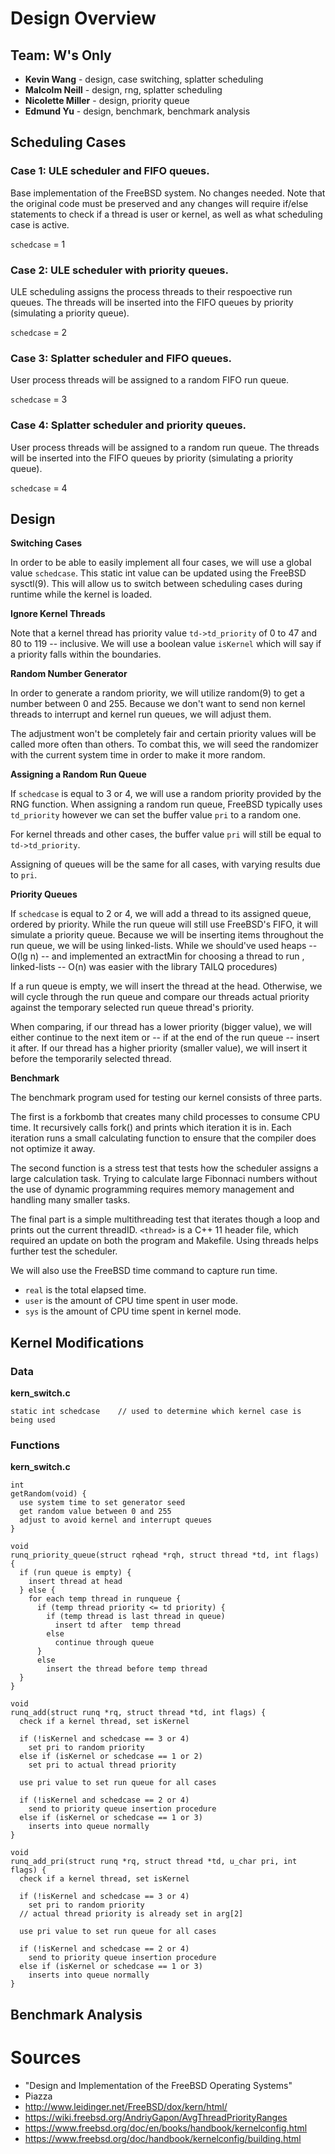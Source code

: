 # Design Overview 

## Team: W's Only

* **Kevin Wang** - design, case switching, splatter scheduling
* **Malcolm Neill** - design, rng, splatter scheduling
* **Nicolette Miller** - design, priority queue
* **Edmund Yu** - design, benchmark, benchmark analysis

## Scheduling Cases

### Case 1: ULE scheduler and FIFO queues.

Base implementation of the FreeBSD system. No changes needed. Note that the original code must be preserved and 
any changes will require if/else statements to check if a thread is user or kernel, as well as what scheduling case is active.

```schedcase``` = 1

### Case 2: ULE scheduler with priority queues.

ULE scheduling assigns the process threads to their respoective run queues. 
The threads will be inserted into the FIFO queues by priority (simulating a priority queue). 

```schedcase``` = 2

### Case 3: Splatter scheduler and FIFO queues.

User process threads will be assigned to a random FIFO run queue.

```schedcase``` = 3

### Case 4: Splatter scheduler and priority queues.

User process threads will be assigned to a random run queue.
The threads will be inserted into the FIFO queues by priority (simulating a priority queue).

```schedcase``` = 4

## Design

**Switching Cases**

In order to be able to easily implement all four cases, we will use a global value ```schedcase```. 
This static int value can be updated using the FreeBSD sysctl(9). 
This will allow us to switch between scheduling cases during runtime while the kernel is loaded.

**Ignore Kernel Threads**

Note that a kernel thread has priority value ```td->td_priority``` of 0 to 47 and 80 to 119 -- inclusive. 
We will use a boolean value ```isKernel``` which will say if a priority falls within the boundaries.

**Random Number Generator**

In order to generate a random priority, we will utilize random(9) to get a number between 0 and 255.
Because we don't want to send non kernel threads to interrupt and kernel run queues, we will adjust them.

The adjustment won't be completely fair and certain priority values will be called more often than others.
To combat this, we will seed the randomizer with the current system time in order to make it more random.

**Assigning a Random Run Queue**

If ```schedcase``` is equal to 3 or 4, we will use a random priority provided by the RNG function.
When assigning a random run queue, FreeBSD typically uses ```td_priority``` however we can set the buffer value ```pri```
to a random one.

For kernel threads and other cases, the buffer value ```pri``` will still be equal to ```td->td_priority```.

Assigning of queues will be the same for all cases, with varying results due to ```pri```.

**Priority Queues**

If ```schedcase``` is equal to 2 or 4, we will add a thread to its assigned queue, ordered by priority. 
While the run queue will still use FreeBSD's FIFO, it will simulate a priority queue. 
Because we will be inserting items throughout the run queue, we will be using linked-lists.
While we should've used heaps -- O(lg n) -- and implemented an extractMin for choosing a thread to run , 
linked-lists -- O(n) was easier with the library TAILQ procedures)

If a run queue is empty, we will insert the thread at the head. Otherwise, 
we will cycle through the run queue and compare our threads actual priority against 
the temporary selected run queue thread's priority.

When comparing, if our thread has a lower priority (bigger value), we will either continue to the next item
or -- if at the end of the run queue -- insert it after. If our thread has a higher priority (smaller value), 
we will insert it before the temporarily selected thread.

**Benchmark**

The benchmark program used for testing our kernel consists of three parts.

The first is a forkbomb that creates many child processes to consume CPU time. 
It recursively calls fork() and prints which iteration it is in. 
Each iteration runs a small calculating function to ensure that the compiler does not optimize it away.

The second function is a stress test that tests how the scheduler assigns a large calculation task. 
Trying to calculate large Fibonnaci numbers without the use of dynamic programming requires memory management 
and handling many smaller tasks. 

The final part is a simple multithreading test that iterates though a loop and prints out the current threadID. 
```<thread>``` is a C++ 11 header file, which required an update on both the program and Makefile. 
Using threads helps further test the scheduler.

We will also use the FreeBSD time command to capture run time.
* ```real``` is the total elapsed time.
* ```user``` is the amount of CPU time spent in user mode.
* ```sys``` is the amount of CPU time spent in kernel mode.
## Kernel Modifications

### Data 

**kern_switch.c**
```
static int schedcase	// used to determine which kernel case is being used
```

### Functions

**kern_switch.c**

```
int
getRandom(void) {
  use system time to set generator seed
  get random value between 0 and 255
  adjust to avoid kernel and interrupt queues
}
```

```
void
runq_priority_queue(struct rqhead *rqh, struct thread *td, int flags)
{
  if (run queue is empty) {
    insert thread at head
  } else {
    for each temp thread in runqueue {
      if (temp thread priority <= td priority) {
        if (temp thread is last thread in queue)
          insert td after  temp thread
        else
          continue through queue
      }
      else 
        insert the thread before temp thread
  }
}      
```

```
void
runq_add(struct runq *rq, struct thread *td, int flags) {
  check if a kernel thread, set isKernel

  if (!isKernel and schedcase == 3 or 4)
    set pri to random priority
  else if (isKernel or schedcase == 1 or 2)
    set pri to actual thread priority

  use pri value to set run queue for all cases

  if (!isKernel and schedcase == 2 or 4)
    send to priority queue insertion procedure
  else if (isKernel or schedcase == 1 or 3)
    inserts into queue normally
}
```

```
void
runq_add_pri(struct runq *rq, struct thread *td, u_char pri, int flags) {
  check if a kernel thread, set isKernel

  if (!isKernel and schedcase == 3 or 4)
    set pri to random priority
  // actual thread priority is already set in arg[2]

  use pri value to set run queue for all cases

  if (!isKernel and schedcase == 2 or 4)
    send to priority queue insertion procedure
  else if (isKernel or schedcase == 1 or 3)
    inserts into queue normally
}
```

## Benchmark Analysis















# Sources
* "Design and Implementation of the FreeBSD Operating Systems"
* Piazza
* http://www.leidinger.net/FreeBSD/dox/kern/html/
* https://wiki.freebsd.org/AndriyGapon/AvgThreadPriorityRanges
* https://www.freebsd.org/doc/en/books/handbook/kernelconfig.html
* https://www.freebsd.org/doc/handbook/kernelconfig/building.html


